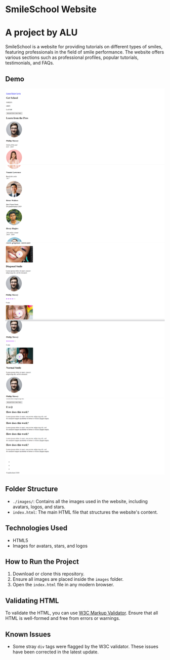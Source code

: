 # SmileSchool Website
# A project by ALU
SmileSchool is a website for providing tutorials on different types of smiles, featuring professionals in the field of smile performance. The website offers various sections such as professional profiles, popular tutorials, testimonials, and FAQs.
## Demo

![image1](./src/picture1.png)
![image2](./src/picture2.png)
![image3](./src/picture3.png)
![image4](./src/picture4.png)
![image5](./src/picture5.png)

## Folder Structure
- `./images/`: Contains all the images used in the website, including avatars, logos, and stars.
- `index.html`: The main HTML file that structures the website's content.

## Technologies Used
- HTML5
- Images for avatars, stars, and logos

## How to Run the Project
1. Download or clone this repository.
2. Ensure all images are placed inside the `images` folder.
3. Open the `index.html` file in any modern browser.

## Validating HTML
To validate the HTML, you can use [W3C Markup Validator](https://validator.w3.org/). Ensure that all HTML is well-formed and free from errors or warnings.

## Known Issues
- Some stray `div` tags were flagged by the W3C validator. These issues have been corrected in the latest update.
